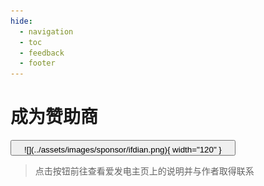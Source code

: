 ```yaml
---
hide:
  - navigation
  - toc
  - feedback
  - footer
---
```


# 成为赞助商

<button class="md-button md-button--primary" style="padding: 6px 20px 0 20px" title="https://afdian.com/a/SuperManito" onclick="window.open('https://afdian.com/a/SuperManito')">
    ![](../assets/images/sponsor/ifdian.png){ width="120" }
</button>

> 点击按钮前往查看爱发电主页上的说明并与作者取得联系
